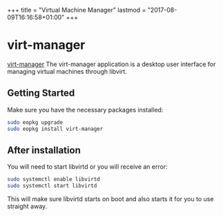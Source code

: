 +++
title = "Virtual Machine Manager"
lastmod = "2017-08-09T16:16:58+01:00"
+++
# virt-manager

[virt-manager](https://virt-manager.org/) The virt-manager application is a desktop user interface for managing virtual machines through libvirt.

## Getting Started

Make sure you have the necessary packages installed:

``` bash
sudo eopkg upgrade
sudo eopkg install virt-manager
```

## After installation

You will need to start libvirtd or you will receive an error:

``` bash
sudo systemctl enable libvirtd
sudo systemctl start libvirtd
```

This will make sure libvirtd starts on boot and also starts it for you to use straight away.




